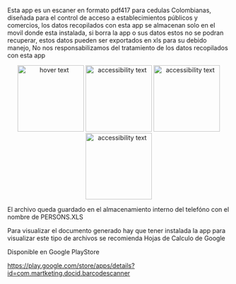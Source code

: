 Esta app es un escaner en formato pdf417 para cedulas Colombianas, diseñada para el control de acceso a establecimientos públicos y comercios, los datos recopilados con esta app se almacenan solo en el movil donde esta instalada, si borra la app o sus datos estos no se podran recuperar, estos datos pueden ser exportados en xls para su debido manejo, No nos responsabilizamos del tratamiento de los datos recopilados con esta app

<p align="center">
  <img src="https://play-lh.googleusercontent.com/hR0Uhb0QG5JwLGYTTDfhAYKQOmWyfoE5M7P-4u3egJckH8c5SFLiEHC6JGra_E0vU1Q=w1517-h734-rw" width="150" title="hover text">
  <img src="https://play-lh.googleusercontent.com/YWuGB59xGOGRI21YIr9XrXDN6FhrRHgi3LNo6u5ViVKvhVkdccT_mJgEG4WBVV6wdwU=w1517-h734-rw" width="150" alt="accessibility text">
  <img src="https://play-lh.googleusercontent.com/3ExtOduLL0mDyuwM7t3EfokMq3b9edEy4r7QVMnJtoodcrLbH3JX_5ikO9a-TYyY8KxB=w1517-h734-rw" width="150" alt="accessibility text">
  <img src="https://play-lh.googleusercontent.com/i27jF_azVuR3pNyuVHKADM7Mz_HmouPLR6G6tsVHaf0ZiRvV7p-Fzo0NyQgJ03n3uw=w1517-h734-rw" width="150" alt="accessibility text">
</p>

El archivo queda guardado en el almacenamiento interno del telefóno con el nombre de PERSONS.XLS

Para visualizar el documento generado hay que tener instalada la app para visualizar este tipo de archivos se recomienda Hojas de Calculo de Google

Disponible en Google PlayStore

https://play.google.com/store/apps/details?id=com.martketing.docid.barcodescanner
